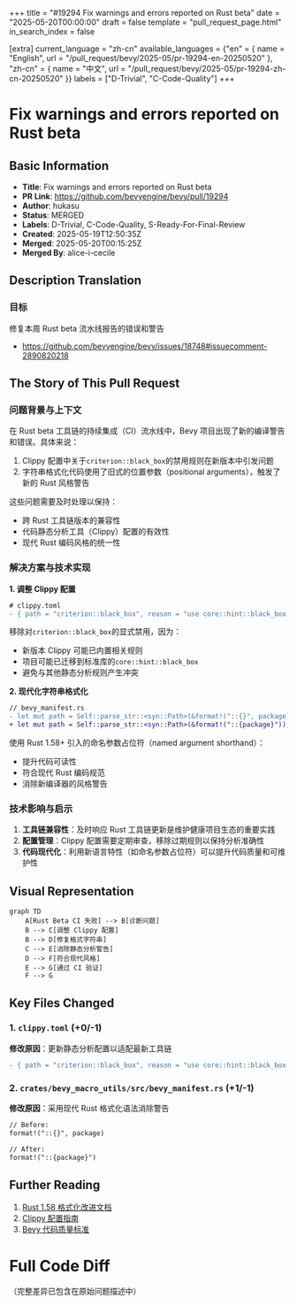 +++
title = "#19294 Fix warnings and errors reported on Rust beta"
date = "2025-05-20T00:00:00"
draft = false
template = "pull_request_page.html"
in_search_index = false

[extra]
current_language = "zh-cn"
available_languages = {"en" = { name = "English", url = "/pull_request/bevy/2025-05/pr-19294-en-20250520" }, "zh-cn" = { name = "中文", url = "/pull_request/bevy/2025-05/pr-19294-zh-cn-20250520" }}
labels = ["D-Trivial", "C-Code-Quality"]
+++

# Fix warnings and errors reported on Rust beta

## Basic Information
- **Title**: Fix warnings and errors reported on Rust beta  
- **PR Link**: https://github.com/bevyengine/bevy/pull/19294  
- **Author**: hukasu  
- **Status**: MERGED  
- **Labels**: D-Trivial, C-Code-Quality, S-Ready-For-Final-Review  
- **Created**: 2025-05-19T12:50:35Z  
- **Merged**: 2025-05-20T00:15:25Z  
- **Merged By**: alice-i-cecile  

## Description Translation
### 目标
修复本周 Rust beta 流水线报告的错误和警告  
* https://github.com/bevyengine/bevy/issues/18748#issuecomment-2890820218

## The Story of This Pull Request

### 问题背景与上下文
在 Rust beta 工具链的持续集成（CI）流水线中，Bevy 项目出现了新的编译警告和错误。具体来说：
1. Clippy 配置中关于`criterion::black_box`的禁用规则在新版本中引发问题
2. 字符串格式化代码使用了旧式的位置参数（positional arguments），触发了新的 Rust 风格警告

这些问题需要及时处理以保持：
- 跨 Rust 工具链版本的兼容性
- 代码静态分析工具（Clippy）配置的有效性
- 现代 Rust 编码风格的统一性

### 解决方案与技术实现
**1. 调整 Clippy 配置**
```diff
# clippy.toml
- { path = "criterion::black_box", reason = "use core::hint::black_box instead" },
```
移除对`criterion::black_box`的显式禁用，因为：
- 新版本 Clippy 可能已内置相关规则
- 项目可能已迁移到标准库的`core::hint::black_box`
- 避免与其他静态分析规则产生冲突

**2. 现代化字符串格式化**
```diff
// bevy_manifest.rs
- let mut path = Self::parse_str::<syn::Path>(&format!("::{}", package));
+ let mut path = Self::parse_str::<syn::Path>(&format!("::{package}"));
```
使用 Rust 1.58+ 引入的命名参数占位符（named argument shorthand）：
- 提升代码可读性
- 符合现代 Rust 编码规范
- 消除新编译器的风格警告

### 技术影响与启示
1. **工具链兼容性**：及时响应 Rust 工具链更新是维护健康项目生态的重要实践
2. **配置管理**：Clippy 配置需要定期审查，移除过期规则以保持分析准确性
3. **代码现代化**：利用新语言特性（如命名参数占位符）可以提升代码质量和可维护性

## Visual Representation

```mermaid
graph TD
    A[Rust Beta CI 失败] --> B[诊断问题]
    B --> C[调整 Clippy 配置]
    B --> D[修复格式字符串]
    C --> E[消除静态分析警告]
    D --> F[符合现代风格]
    E --> G[通过 CI 验证]
    F --> G
```

## Key Files Changed

### 1. `clippy.toml` (+0/-1)
**修改原因**：更新静态分析配置以适配最新工具链
```diff
- { path = "criterion::black_box", reason = "use core::hint::black_box instead" },
```

### 2. `crates/bevy_macro_utils/src/bevy_manifest.rs` (+1/-1)
**修改原因**：采用现代 Rust 格式化语法消除警告
```diff
// Before:
format!("::{}", package)

// After: 
format!("::{package}")
```

## Further Reading
1. [Rust 1.58 格式化改进文档](https://blog.rust-lang.org/2022/01/13/Rust-1.58.0.html#captured-identifiers-in-format-strings)
2. [Clippy 配置指南](https://doc.rust-lang.org/clippy/configuration.html)
3. [Bevy 代码质量标准](https://bevyengine.org/learn/book/contributing/code-standards/)

# Full Code Diff
（完整差异已包含在原始问题描述中）